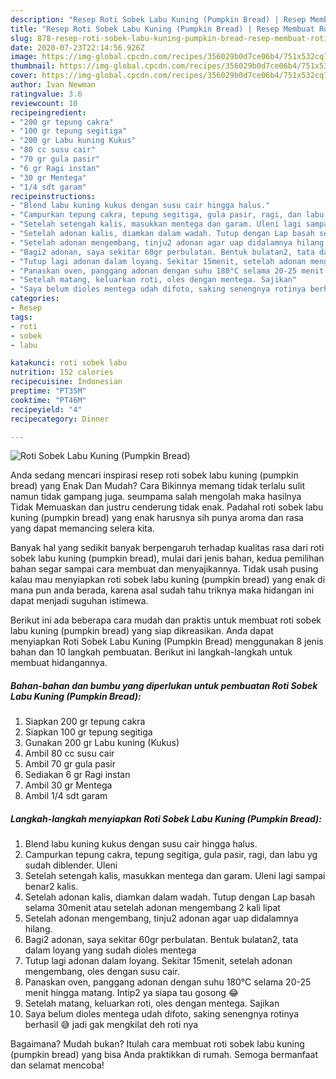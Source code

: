 ```yaml
---
description: "Resep Roti Sobek Labu Kuning (Pumpkin Bread) | Resep Membuat Roti Sobek Labu Kuning (Pumpkin Bread) Yang Bikin Ngiler"
title: "Resep Roti Sobek Labu Kuning (Pumpkin Bread) | Resep Membuat Roti Sobek Labu Kuning (Pumpkin Bread) Yang Bikin Ngiler"
slug: 878-resep-roti-sobek-labu-kuning-pumpkin-bread-resep-membuat-roti-sobek-labu-kuning-pumpkin-bread-yang-bikin-ngiler
date: 2020-07-23T22:14:56.926Z
image: https://img-global.cpcdn.com/recipes/356029b0d7ce06b4/751x532cq70/roti-sobek-labu-kuning-pumpkin-bread-foto-resep-utama.jpg
thumbnail: https://img-global.cpcdn.com/recipes/356029b0d7ce06b4/751x532cq70/roti-sobek-labu-kuning-pumpkin-bread-foto-resep-utama.jpg
cover: https://img-global.cpcdn.com/recipes/356029b0d7ce06b4/751x532cq70/roti-sobek-labu-kuning-pumpkin-bread-foto-resep-utama.jpg
author: Ivan Newman
ratingvalue: 3.6
reviewcount: 10
recipeingredient:
- "200 gr tepung cakra"
- "100 gr tepung segitiga"
- "200 gr Labu kuning Kukus"
- "80 cc susu cair"
- "70 gr gula pasir"
- "6 gr Ragi instan"
- "30 gr Mentega"
- "1/4 sdt garam"
recipeinstructions:
- "Blend labu kuning kukus dengan susu cair hingga halus."
- "Campurkan tepung cakra, tepung segitiga, gula pasir, ragi, dan labu yg sudah diblender. Uleni"
- "Setelah setengah kalis, masukkan mentega dan garam. Uleni lagi sampai benar2 kalis."
- "Setelah adonan kalis, diamkan dalam wadah. Tutup dengan Lap basah selama 30menit atau setelah adonan mengembang 2 kali lipat"
- "Setelah adonan mengembang, tinju2 adonan agar uap didalamnya hilang."
- "Bagi2 adonan, saya sekitar 60gr perbulatan. Bentuk bulatan2, tata dalam loyang yang sudah dioles mentega"
- "Tutup lagi adonan dalam loyang. Sekitar 15menit, setelah adonan mengembang, oles dengan susu cair."
- "Panaskan oven, panggang adonan dengan suhu 180°C selama 20-25 menit hingga matang. Intip2 ya siapa tau gosong 😂"
- "Setelah matang, keluarkan roti, oles dengan mentega. Sajikan"
- "Saya belum dioles mentega udah difoto, saking senengnya rotinya berhasil 😅 jadi gak mengkilat deh roti nya"
categories:
- Resep
tags:
- roti
- sobek
- labu

katakunci: roti sobek labu 
nutrition: 152 calories
recipecuisine: Indonesian
preptime: "PT35M"
cooktime: "PT46M"
recipeyield: "4"
recipecategory: Dinner

---
```



![Roti Sobek Labu Kuning (Pumpkin Bread)](https://img-global.cpcdn.com/recipes/356029b0d7ce06b4/751x532cq70/roti-sobek-labu-kuning-pumpkin-bread-foto-resep-utama.jpg)

Anda sedang mencari inspirasi resep roti sobek labu kuning (pumpkin bread) yang Enak Dan Mudah? Cara Bikinnya memang tidak terlalu sulit namun tidak gampang juga. seumpama salah mengolah maka hasilnya Tidak Memuaskan dan justru cenderung tidak enak. Padahal roti sobek labu kuning (pumpkin bread) yang enak harusnya sih punya aroma dan rasa yang dapat memancing selera kita.



Banyak hal yang sedikit banyak berpengaruh terhadap kualitas rasa dari roti sobek labu kuning (pumpkin bread), mulai dari jenis bahan, kedua pemilihan bahan segar sampai cara membuat dan menyajikannya. Tidak usah pusing kalau mau menyiapkan roti sobek labu kuning (pumpkin bread) yang enak di mana pun anda berada, karena asal sudah tahu triknya maka hidangan ini dapat menjadi suguhan istimewa.


Berikut ini ada beberapa cara mudah dan praktis untuk membuat roti sobek labu kuning (pumpkin bread) yang siap dikreasikan. Anda dapat menyiapkan Roti Sobek Labu Kuning (Pumpkin Bread) menggunakan 8 jenis bahan dan 10 langkah pembuatan. Berikut ini langkah-langkah untuk membuat hidangannya.

<!--inarticleads1-->

##### Bahan-bahan dan bumbu yang diperlukan untuk pembuatan Roti Sobek Labu Kuning (Pumpkin Bread):

1. Siapkan 200 gr tepung cakra
1. Siapkan 100 gr tepung segitiga
1. Gunakan 200 gr Labu kuning (Kukus)
1. Ambil 80 cc susu cair
1. Ambil 70 gr gula pasir
1. Sediakan 6 gr Ragi instan
1. Ambil 30 gr Mentega
1. Ambil 1/4 sdt garam




<!--inarticleads2-->

##### Langkah-langkah menyiapkan Roti Sobek Labu Kuning (Pumpkin Bread):

1. Blend labu kuning kukus dengan susu cair hingga halus.
1. Campurkan tepung cakra, tepung segitiga, gula pasir, ragi, dan labu yg sudah diblender. Uleni
1. Setelah setengah kalis, masukkan mentega dan garam. Uleni lagi sampai benar2 kalis.
1. Setelah adonan kalis, diamkan dalam wadah. Tutup dengan Lap basah selama 30menit atau setelah adonan mengembang 2 kali lipat
1. Setelah adonan mengembang, tinju2 adonan agar uap didalamnya hilang.
1. Bagi2 adonan, saya sekitar 60gr perbulatan. Bentuk bulatan2, tata dalam loyang yang sudah dioles mentega
1. Tutup lagi adonan dalam loyang. Sekitar 15menit, setelah adonan mengembang, oles dengan susu cair.
1. Panaskan oven, panggang adonan dengan suhu 180°C selama 20-25 menit hingga matang. Intip2 ya siapa tau gosong 😂
1. Setelah matang, keluarkan roti, oles dengan mentega. Sajikan
1. Saya belum dioles mentega udah difoto, saking senengnya rotinya berhasil 😅 jadi gak mengkilat deh roti nya




Bagaimana? Mudah bukan? Itulah cara membuat roti sobek labu kuning (pumpkin bread) yang bisa Anda praktikkan di rumah. Semoga bermanfaat dan selamat mencoba!
